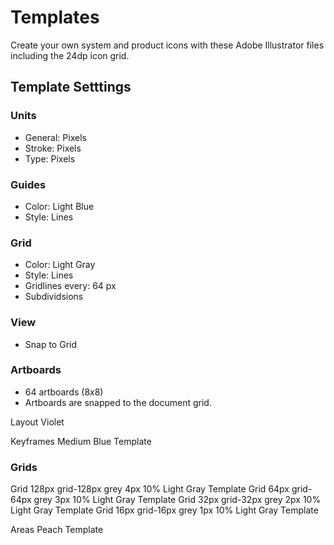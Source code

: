 # Templates

Create your own system and product icons with these Adobe Illustrator files including the 24dp icon grid.

## Template Setttings

### Units

- General: Pixels
- Stroke: Pixels
- Type: Pixels

### Guides

- Color: Light Blue
- Style: Lines

### Grid

- Color: Light Gray
- Style: Lines
- Gridlines every: 64 px
- Subdividsions

### View

- Snap to Grid

### Artboards

- 64 artboards (8x8)
- Artboards are snapped to the document grid.

Layout
Violet

Keyframes
Medium Blue Template

### Grids

Grid 128px  grid-128px   grey    4px     10%     Light Gray     Template
Grid 64px   grid-64px   grey    3px     10%       Light Gray    Template
Grid 32px   grid-32px   grey    2px     10%        Light Gray   Template
Grid 16px   grid-16px   grey    1px     10%        Light Gray   Template

Areas
Peach Template